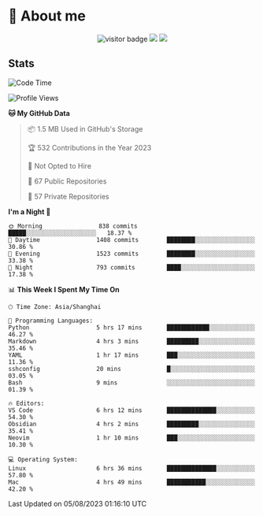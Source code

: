 <!-- ![](https://youpai.roccoshi.top/img/20200804214216.png) -->

# 🧐 About me
 
<p align="center">
<img src="https://visitor-badge.laobi.icu/badge?page_id=Lincest.Lincest&title=hits" alt="visitor badge"/>
<a href="mailto:imroccoshi@gmail.com"><img src="https://img.shields.io/badge/gmail-imroccoshi%40gmail.com-red"></a>
<a href="https://blog.roccoshi.top"><img src="https://img.shields.io/badge/blog-roccoshi-green"></a>
</p>

## Stats

<!--START_SECTION:waka-->
![Code Time](http://img.shields.io/badge/Code%20Time-460%20hrs%2023%20mins-blue)

![Profile Views](http://img.shields.io/badge/Profile%20Views-82-blue)

**🐱 My GitHub Data** 

> 📦 1.5 MB Used in GitHub's Storage 
 > 
> 🏆 532 Contributions in the Year 2023
 > 
> 🚫 Not Opted to Hire
 > 
> 📜 67 Public Repositories 
 > 
> 🔑 57 Private Repositories 
 > 
**I'm a Night 🦉** 

```text
🌞 Morning                838 commits         █████░░░░░░░░░░░░░░░░░░░░   18.37 % 
🌆 Daytime                1408 commits        ████████░░░░░░░░░░░░░░░░░   30.86 % 
🌃 Evening                1523 commits        ████████░░░░░░░░░░░░░░░░░   33.38 % 
🌙 Night                  793 commits         ████░░░░░░░░░░░░░░░░░░░░░   17.38 % 
```


📊 **This Week I Spent My Time On** 

```text
🕑︎ Time Zone: Asia/Shanghai

💬 Programming Languages: 
Python                   5 hrs 17 mins       ████████████░░░░░░░░░░░░░   46.27 % 
Markdown                 4 hrs 3 mins        █████████░░░░░░░░░░░░░░░░   35.46 % 
YAML                     1 hr 17 mins        ███░░░░░░░░░░░░░░░░░░░░░░   11.36 % 
sshconfig                20 mins             █░░░░░░░░░░░░░░░░░░░░░░░░   03.05 % 
Bash                     9 mins              ░░░░░░░░░░░░░░░░░░░░░░░░░   01.39 % 

🔥 Editors: 
VS Code                  6 hrs 12 mins       ██████████████░░░░░░░░░░░   54.30 % 
Obsidian                 4 hrs 2 mins        █████████░░░░░░░░░░░░░░░░   35.41 % 
Neovim                   1 hr 10 mins        ███░░░░░░░░░░░░░░░░░░░░░░   10.30 % 

💻 Operating System: 
Linux                    6 hrs 36 mins       ██████████████░░░░░░░░░░░   57.80 % 
Mac                      4 hrs 49 mins       ███████████░░░░░░░░░░░░░░   42.20 % 
```


 Last Updated on 05/08/2023 01:16:10 UTC
<!--END_SECTION:waka-->


